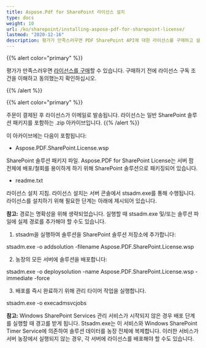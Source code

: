 ```yaml
---
title: Aspose.Pdf for SharePoint 라이선스 설치
type: docs
weight: 10
url: /ko/sharepoint/installing-aspose-pdf-for-sharepoint-license/
lastmod: "2020-12-16"
description: 평가가 만족스러우면 PDF SharePoint API에 대한 라이선스를 구매하고 설치 지침을 따라 적용할 수 있습니다.
---
```


{{% alert color="primary" %}}

평가가 만족스러우면 [라이선스를 구매](https://purchase.aspose.com/buy)할 수 있습니다. 구매하기 전에 라이선스 구독 조건을 이해하고 동의했는지 확인하십시오.

{{% /alert %}}

{{% alert color="primary" %}}

주문이 결제된 후 라이선스가 이메일로 발송됩니다. 라이선스는 일반 SharePoint 솔루션 패키지를 포함하는 .zip 아카이브입니다.
{{% /alert %}}

이 아카이브에는 다음이 포함됩니다:

- Aspose.PDF.SharePoint.License.wsp

SharePoint 솔루션 패키지 파일. Aspose.PDF for SharePoint License는 서버 팜 전체에 배포/철회를 용이하게 하기 위해 SharePoint 솔루션으로 패키징되어 있습니다.

- readme.txt

라이선스 설치 지침.
 라이선스 설치는 서버 콘솔에서 stsadm.exe를 통해 수행됩니다. 라이선스를 설치하기 위해 필요한 단계는 아래에 제시되어 있습니다.

**참고:** 경로는 명확성을 위해 생략되었습니다. 실행할 때 stsadm.exe 및/또는 솔루션 파일에 실제 경로를 추가해야 할 수도 있습니다.

1. stsadm을 실행하여 솔루션을 SharePoint 솔루션 저장소에 추가합니다:

stsadm.exe -o addsolution -filename Aspose.PDF.SharePoint.License.wsp

2. 농장의 모든 서버에 솔루션을 배포합니다:

stsadm.exe -o deploysolution -name Aspose.PDF.SharePoint.License.wsp -immediate -force

3. 배포를 즉시 완료하기 위해 관리 타이머 작업을 실행합니다.

stsadm.exe -o execadmsvcjobs

**참고:** Windows SharePoint Services 관리 서비스가 시작되지 않은 경우 배포 단계를 실행할 때 경고를 받게 됩니다. Stsadm.exe는 이 서비스와 Windows SharePoint Timer Service에 의존하여 솔루션 데이터를 농장 전체에 복제합니다. 이러한 서비스가 서버 농장에서 실행되지 않는 경우, 각 서버에 라이선스를 배포해야 할 수도 있습니다.